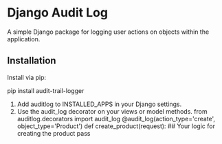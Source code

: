 # Django Audit Log

A simple Django package for logging user actions on objects within the application.

## Installation

Install via pip:

pip install audit-trail-logger

1. Add auditlog to INSTALLED_APPS in your Django settings. 
2. Use the audit_log decorator on your views or model methods.
    from auditlog.decorators import audit_log 
    @audit_log(action_type='create', object_type='Product') 
    def create_product(request): 
        ## Your logic for creating the product pass